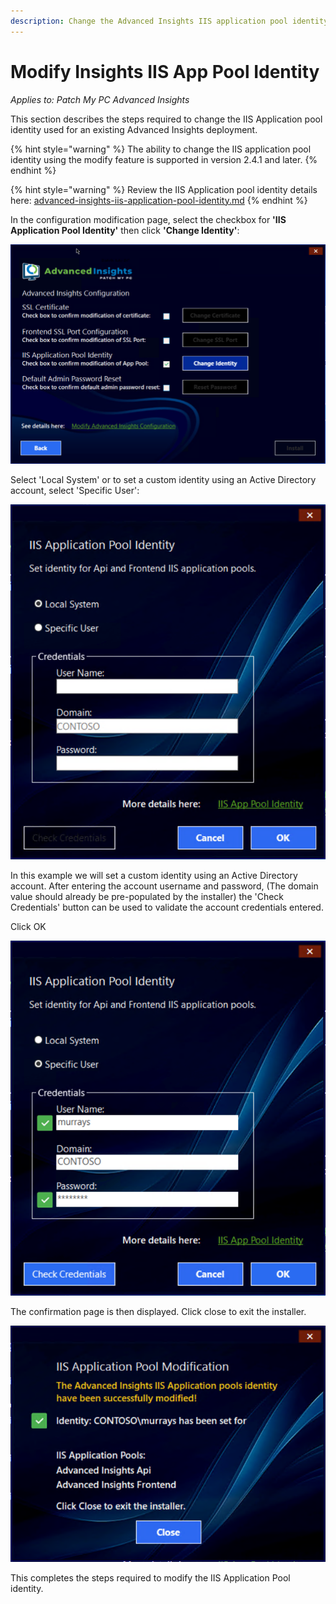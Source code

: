 ```yaml
---
description: Change the Advanced Insights IIS application pool identity.
---
```


# Modify Insights IIS App Pool Identity

_Applies to: Patch My PC Advanced Insights_

This section describes the steps required to change the IIS Application pool identity used for an existing Advanced Insights deployment.

{% hint style="warning" %}
The ability to change the IIS application pool identity using the modify feature is supported in version 2.4.1 and later.
{% endhint %}

{% hint style="warning" %}
Review the IIS Application pool identity details here: [advanced-insights-iis-application-pool-identity.md](../advanced-insights-iis-application-pool-identity.md "mention")
{% endhint %}

In the configuration modification page, select the checkbox for **'IIS Application Pool Identity'** then click **'Change Identity'**:

![](<../../.gitbook/assets/vmconnect_TLKvfLRWgU (2).png>)

Select 'Local System' or to set a custom identity using an Active Directory account, select 'Specific User':

![](<../../.gitbook/assets/vmconnect_7HZTcmUwwa (2).png>)

In this example we will set a custom identity using an Active Directory account. After entering the account username and password, (The domain value should already be pre-populated by the installer) the 'Check Credentials' button can be used to validate the account credentials entered.

Click OK

![](<../../.gitbook/assets/vmconnect_a2UjNEmSYX (2).png>)

The confirmation page is then displayed. Click close to exit the installer.

![](<../../.gitbook/assets/vmconnect_chQDGol3Od (2).png>)

This completes the steps required to modify the IIS Application Pool identity.
